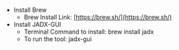 - Install Brew
	- Brew Install Link: [https://brew.sh/](https://brew.sh/)
- Install JADX-GUI
	- Terminal Command to install: brew install jadx
	- To run the tool: jadx-gui